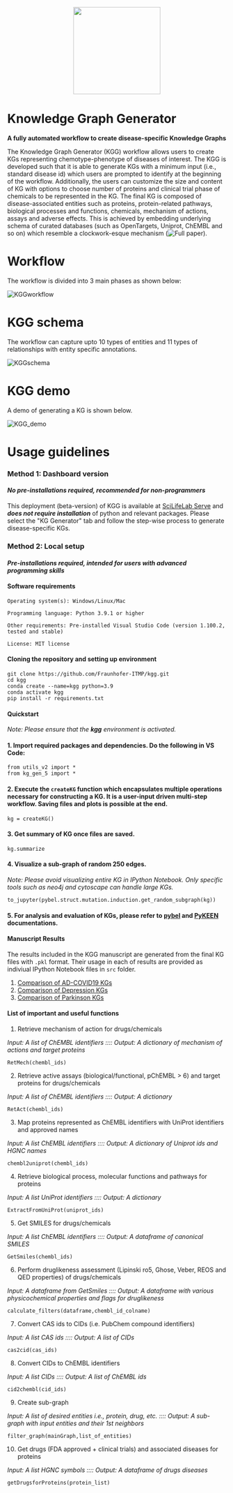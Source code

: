 <p align="center">
  <img style="width: 200; height: 200px;" src="data/misc/KGG.png">
</p>

# Knowledge Graph Generator
**A fully automated workflow to create disease-specific Knowledge Graphs**

The Knowledge Graph Generator (KGG) workflow allows users to create KGs representing chemotype-phenotype of diseases of interest. The KGG is developed such that it is able to generate KGs with a minimum input (i.e., standard disease id) which users are prompted to identify at the beginning of the workflow. Additionally, the users can customize the size and content of KG with options to choose number of proteins and clinical trial phase of chemicals to be represented in the KG. The final KG is composed of disease-associated entities such as proteins, protein-related pathways, biological processes and functions, chemicals, mechanism of actions, assays and adverse effects. This is achieved by embedding underlying schema of curated databases (such as OpenTargets, Uniprot, ChEMBL and so on) which resemble a clockwork-esque mechanism (![Full paper](https://doi.org/10.1093/bioinformatics/btaf383)).  

# Workflow

The workflow is divided into 3 main phases as shown below:

![KGGworkflow](https://github.com/Fraunhofer-ITMP/kgg/blob/main/data/manuscript%20figures%20and%20files/Figure%201.png)

# KGG schema

The workflow can capture upto 10 types of entities and 11 types of relationships with entity specific annotations.

![KGGschema](https://github.com/Fraunhofer-ITMP/kgg/blob/main/data/misc/kggSchema.png)

# KGG demo

A demo of generating a KG is shown below.

![KGG_demo](https://github.com/Fraunhofer-ITMP/kgg/blob/main/data/misc/kgg_gif.gif)

# Usage guidelines

### Method 1: Dashboard version
#### *No pre-installations required, recommended for non-programmers* ####
This deployment (beta-version) of KGG is available at [SciLifeLab Serve](https://fraunhofer-itmp-ds-toolkit.serve.scilifelab.se/KGG) and ***does not require installation*** of python and relevant packages. Please select the "KG Generator" tab and follow the step-wise process to generate disease-specific KGs.

### Method 2: Local setup 
#### *Pre-installations required, intended for users with advanced programming skills* ####

#### Software requirements

    Operating system(s): Windows/Linux/Mac
    
    Programming language: Python 3.9.1 or higher
    
    Other requirements: Pre-installed Visual Studio Code (version 1.100.2, tested and stable) 
    
    License: MIT license

#### Cloning the repository and setting up environment

    git clone https://github.com/Fraunhofer-ITMP/kgg.git
    cd kgg
    conda create --name=kgg python=3.9
    conda activate kgg
    pip install -r requirements.txt

#### Quickstart
*Note: Please ensure that the **kgg** environment is activated.*

#### 1. Import required packages and dependencies. Do the following in VS Code: 

    from utils_v2 import *
    from kg_gen_5 import *
    
#### 2. Execute the `createKG` function which encapsulates multiple operations necessary for constructing a KG. It is a user-input driven multi-step workflow. Saving files and plots is possible at the end. 

    kg = createKG()

#### 3. Get summary of KG once files are saved.

    kg.summarize

#### 4. Visualize a sub-graph of random 250 edges. 

*Note: Please avoid visualizing entire KG in IPython Notebook. Only specific tools such as neo4j and cytoscape can handle large KGs.*

    
    to_jupyter(pybel.struct.mutation.induction.get_random_subgraph(kg))

#### 5. For analysis and evaluation of KGs, please refer to [pybel](https://pybel.readthedocs.io/en/latest/index.html) and [PyKEEN](https://github.com/pykeen/pykeen) documentations. 

#### Manuscript Results

The results included in the KGG manuscript are generated from the final KG files with `.pkl` format. Their usage in each of results are provided as indiviual IPython Notebook files in `src` folder.
1. [Comparison of AD-COVID19 KGs](https://github.com/Fraunhofer-ITMP/kgg/blob/main/src/Comparison%20of%20AD-COVID19%20KGs.ipynb)  
2. [Comparison of Depression KGs](https://github.com/Fraunhofer-ITMP/kgg/blob/main/src/Comparison%20of%20Depression%20KGs.ipynb)
3. [Comparison of Parkinson KGs](https://github.com/Fraunhofer-ITMP/kgg/blob/main/src/Comparison%20of%20Parkinson%20KGs.ipynb)

####  List of important and useful functions


1. Retrieve mechanism of action for drugs/chemicals

*Input: A list of ChEMBL identifiers :::: Output: A dictionary of mechanism of actions and target proteins*

    RetMech(chembl_ids)
    
2. Retrieve active assays (biological/functional, pChEMBL > 6) and target proteins for drugs/chemicals

*Input: A list of ChEMBL identifiers :::: Output: A dictionary*
    
    RetAct(chembl_ids) 

3. Map proteins represented as ChEMBL identifiers with UniProt identifiers and approved names

*Input: A list ChEMBL identifiers :::: Output: A dictionary of Uniprot ids and HGNC names*
    
    chembl2uniprot(chembl_ids)

4. Retrieve biological process, molecular functions and pathways for proteins

*Input: A list UniProt identifiers :::: Output: A dictionary*
    
    ExtractFromUniProt(uniprot_ids)
    
5. Get SMILES for drugs/chemicals

*Input: A list ChEMBL identifiers :::: Output: A dataframe of canonical SMILES*
    
    GetSmiles(chembl_ids)

6. Perform druglikeness assessment (Lipinski ro5, Ghose, Veber, REOS and QED properties) of drugs/chemicals
   
*Input: A dataframe from GetSmiles :::: Output: A dataframe with various physicochemical properties and flags for druglikeness*
    
    calculate_filters(dataframe,chembl_id_colname)

7. Convert CAS ids to CIDs (i.e. PubChem compound identifiers)

*Input: A list CAS ids :::: Output: A list of CIDs*
    
    cas2cid(cas_ids)

8. Convert CIDs to ChEMBL identifiers

*Input: A list CIDs  :::: Output: A list of ChEMBL ids*
    
    cid2chembl(cid_ids)

9. Create sub-graph

*Input: A list of desired entities i.e., protein, drug, etc.  :::: Output: A sub-graph with input entities and their 1st neighbors*
    
    filter_graph(mainGraph,list_of_entities)

10. Get drugs (FDA approved + clinical trials) and associated diseases for proteins

*Input: A list HGNC symbols  :::: Output: A dataframe of drugs diseases*

    getDrugsforProteins(protein_list)
